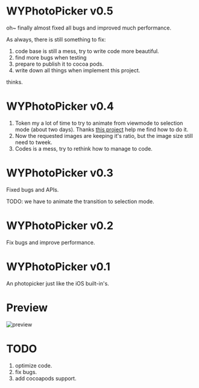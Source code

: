 # WYPhotoPicker v0.5

oh~ finally almost fixed all bugs and improved much performance.

As always, there is still something to fix:

1. code base is still a mess, try to write code more beautiful.
2. find more bugs when testing
3. prepare to publish it to cocoa pods.
4. write down all things when implement this project.

thinks.

# WYPhotoPicker v0.4

1. Token my a lot of time to try to animate from viewmode to selection mode (about two days). Thanks [this project](https://github.com/lincf0912/ImagePickerSheetViewController) help me find how to do it.
2. Now the requested images are keeping it's ratio, but the image size still need to tweek.
3. Codes is a mess, try to rethink how to manage to code.

# WYPhotoPicker v0.3

Fixed bugs and APIs.

TODO: we have to animate the transition to selection mode.

# WYPhotoPicker v0.2

Fix bugs and improve performance.

# WYPhotoPicker v0.1

An photopicker just like the iOS built-in's.

# Preview
![preview](https://github.com/Josscii/WYPhotoPicker/blob/master/Resource/Picker.gif)

# TODO
1. optimize code.
2. fix bugs.
3. add cocoapods support.
